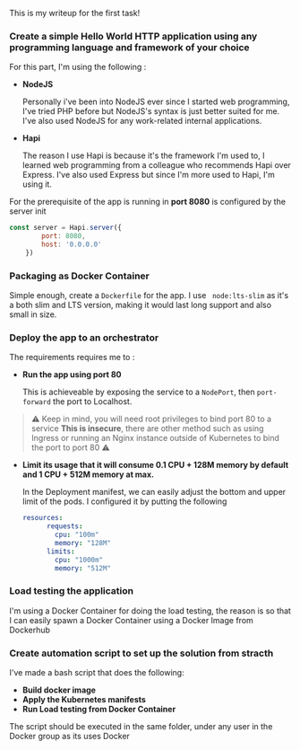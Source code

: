
This is my writeup for the first task!

### Create a simple Hello World HTTP application using any programming language and framework of your choice

For this part, I'm using the following :
- **NodeJS**

 	Personally i've been into NodeJS ever since I started web programming, I've tried PHP before but NodeJS's syntax is just better suited for me. I've also used NodeJS for any work-related internal applications.
- **Hapi**

  The reason I use Hapi is because it's the framework I'm used to, I learned web programming from a colleague who recommends Hapi over Express. I've also used Express but since I'm more used to Hapi, I'm using it.

For the prerequisite of the app is running in **port 8080** is configured by the server init 
```JavaScript
const server = Hapi.server({
        port: 8080,
        host: '0.0.0.0'
    })
``` 
### Packaging as Docker Container

Simple enough, create a ```Dockerfile``` for the app. I use ``` node:lts-slim``` as it's a both slim and LTS version, making it would last long support and also small in size.

### Deploy the app to an orchestrator
The requirements requires me to :
- **Run the app using port 80**

    This is achieveable by exposing the service to a ```NodePort```, then ```port-forward``` the port to Localhost.

> :warning: Keep in mind, you will need root privileges to bind port 80 to a service **This is insecure**, there are other method such as using Ingress or running an Nginx instance outside of Kubernetes to bind the port to port 80 :warning:

- **Limit its usage that it will consume 0.1 CPU + 128M memory by default and 1 CPU + 512M memory at max.**

    In the Deployment manifest, we can easily adjust the bottom and upper limit of the pods. I configured it by putting the following
    ```yaml
    resources:
          requests:
            cpu: "100m"
            memory: "128M"
          limits:
            cpu: "1000m"
            memory: "512M"
    ```

### Load testing the application
I'm using a Docker Container for doing the load testing, the reason is so that I can easily spawn a Docker Container using a Docker Image from Dockerhub 

### Create automation script to set up the solution from stracth

I've made a bash script that does the following:

- **Build docker image**
- **Apply the Kubernetes manifests**
- **Run Load testing from Docker Container**

The script should be executed in the same folder, under any user in the Docker group as its uses Docker
